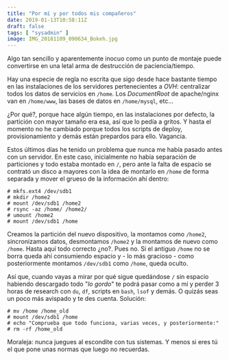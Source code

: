 ```yaml
---
title: "Por mí y por todos mis compañeros"
date: 2019-01-13T10:58:11Z
draft: false
tags: [ "sysadmin" ]
image: IMG_20181109_090634_Bokeh.jpg
---
```


<p>Algo tan sencillo y aparentemente inocuo como un punto de montaje puede convertirse en una letal arma de destrucci&oacute;n de paciencia/tiempo.</p>
<p>Hay una especie de regla no escrita que sigo desde hace bastante tiempo en las instalaciones de los servidores pertenecientes a <em>OVH</em>: centralizar todos los datos de servicios en <code>/home</code>. Los <em>DocumentRoot</em> de apache/nginx van en <code>/home/www</code>, las bases de datos en <code>/home/mysql</code>, etc...</p>
<p>&iquest;Por qu&eacute;?, porque hace alg&uacute;n tiempo, en las instalaciones por defecto, la partici&oacute;n con mayor tama&ntilde;o era esa, as&iacute; que lo ped&iacute;a a gritos. Y hasta el momento no he cambiado porque todos los scripts de deploy, provisionamiento y dem&aacute;s est&aacute;n prepardos para ello. Vagancia.</p>
<p>Estos &uacute;ltimos d&iacute;as he tenido un problema que nunca me hab&iacute;a pasado antes con un servidor. En este caso, inicialmente no hab&iacute;a separaci&oacute;n de particiones y todo estaba montado en <code>/</code>, pero ante la falta de espacio se contrat&oacute; un disco a mayores con la idea de montarlo en <code>/home</code> de forma separada y mover el grueso de la informaci&oacute;n ah&iacute; dentro:</p>

```
# mkfs.ext4 /dev/sdb1
# mkdir /home2
# mount /dev/sdb1 /home2
# rsync -az /home/ /home2/
# umount /home2
# mount /dev/sdb1 /home
```

<p>Creamos la partici&oacute;n del nuevo dispositivo, la montamos como <code>/home2</code>, sincronizamos datos, desmontamos <code>/home2</code> y la montamos de nuevo como <code>/home</code>. Hasta aqu&iacute; todo correcto &iquest;no?. Pues no. Si el antiguo <code>/home</code> no se borra queda ah&iacute; consumiendo espacio y - lo m&aacute;s gracioso - como posteriormente montamos <code>/dev/sdb1</code> como <code>/home</code>, queda oculto.</p>
<p>As&iacute; que, cuando vayas a mirar por qu&eacute; sigue qued&aacute;ndose <code>/</code> sin espacio habiendo descargado todo "<em>lo gordo</em>" te podr&aacute; pasar como a m&iacute; y perder 3 horas de research con <code>du</code>, <code>df</code>, scripts en <code>bash</code>, <code>lsof</code> y dem&aacute;s. O quiz&aacute;s seas un poco m&aacute;s avispado y te des cuenta. Soluci&oacute;n:</p>

```
# mv /home /home_old
# mount /dev/sdb1 /home
# echo "Comprueba que todo funciona, varias veces, y posteriormente:"
# rm -rf /home_old
```

<p>Moraleja: nunca juegues al escondite con tus sistemas. Y menos si eres t&uacute; el que pone unas normas que luego no recuerdas.</p>
